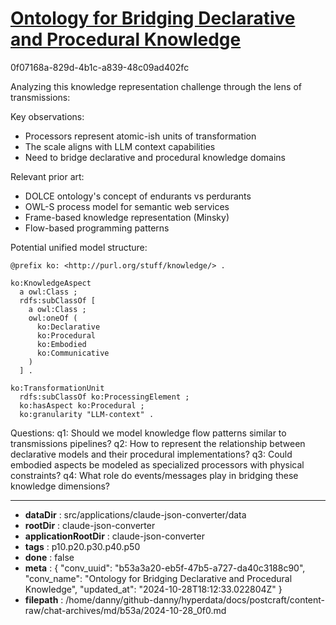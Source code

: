 # [Ontology for Bridging Declarative and Procedural Knowledge](https://claude.ai/chat/b53a3a20-eb5f-47b5-a727-da40c3188c90)

0f07168a-829d-4b1c-a839-48c09ad402fc

 Analyzing this knowledge representation challenge through the lens of transmissions:

Key observations:
- Processors represent atomic-ish units of transformation
- The scale aligns with LLM context capabilities
- Need to bridge declarative and procedural knowledge domains

Relevant prior art:
- DOLCE ontology's concept of endurants vs perdurants
- OWL-S process model for semantic web services
- Frame-based knowledge representation (Minsky)
- Flow-based programming patterns

Potential unified model structure:

```turtle
@prefix ko: <http://purl.org/stuff/knowledge/> .

ko:KnowledgeAspect
  a owl:Class ;
  rdfs:subClassOf [
    a owl:Class ;
    owl:oneOf (
      ko:Declarative 
      ko:Procedural
      ko:Embodied
      ko:Communicative
    )
  ] .

ko:TransformationUnit
  rdfs:subClassOf ko:ProcessingElement ;
  ko:hasAspect ko:Procedural ;
  ko:granularity "LLM-context" .
```

Questions:
q1: Should we model knowledge flow patterns similar to transmissions pipelines?
q2: How to represent the relationship between declarative models and their procedural implementations?
q3: Could embodied aspects be modeled as specialized processors with physical constraints?
q4: What role do events/messages play in bridging these knowledge dimensions?

---

* **dataDir** : src/applications/claude-json-converter/data
* **rootDir** : claude-json-converter
* **applicationRootDir** : claude-json-converter
* **tags** : p10.p20.p30.p40.p50
* **done** : false
* **meta** : {
  "conv_uuid": "b53a3a20-eb5f-47b5-a727-da40c3188c90",
  "conv_name": "Ontology for Bridging Declarative and Procedural Knowledge",
  "updated_at": "2024-10-28T18:12:33.022804Z"
}
* **filepath** : /home/danny/github-danny/hyperdata/docs/postcraft/content-raw/chat-archives/md/b53a/2024-10-28_0f0.md